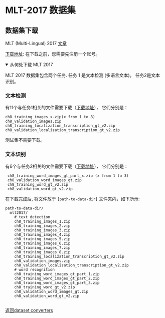 # MLT-2017 数据集

## 数据集下载

MLT (Multi-Lingual) 2017 [文章](https://ieeexplore.ieee.org/abstract/document/8270168)

[下载地址](https://rrc.cvc.uab.es/?ch=8&com=downloads): 在下载之前，您需要先注册一个账号。

<details open markdown>
  <summary>从何处下载 MLT 2017</summary>

MLT 2017 数据集包含两个任务. 任务 1 是文本检测 (多语言文本)。 任务2是文本识别。

### 文本检测

有11个与任务1相关的文件需要下载（[下载地址](https://rrc.cvc.uab.es/?ch=8&com=downloads)）， 它们分别是：

```
ch8_training_images_x.zip(x from 1 to 8)
ch8_validation_images.zip
ch8_training_localization_transcription_gt_v2.zip
ch8_validation_localization_transcription_gt_v2.zip
```

测试集不需要下载。

### 文本识别

有6个与任务2相关的文件需要下载（[下载地址](https://rrc.cvc.uab.es/?ch=8&com=downloads)）， 它们分别是：
```
 ch8_training_word_images_gt_part_x.zip (x from 1 to 3)
 ch8_validation_word_images_gt.zip
 ch8_training_word_gt_v2.zip
 ch8_validation_word_gt_v2.zip
 ```
</details>


在下载完成后, 将文件放于 `[path-to-data-dir]` 文件夹内，如下所示:
```
path-to-data-dir/
  mlt2017/
    # text detection
    ch8_training_images_1.zip
    ch8_training_images_2.zip
    ch8_training_images_3.zip
    ch8_training_images_4.zip
    ch8_training_images_5.zip
    ch8_training_images_6.zip
    ch8_training_images_7.zip
    ch8_training_images_8.zip
    ch8_training_localization_transcription_gt_v2.zip
    ch8_validation_images.zip
    ch8_validation_localization_transcription_gt_v2.zip
    # word recognition
    ch8_training_word_images_gt_part_1.zip
    ch8_training_word_images_gt_part_2.zip
    ch8_training_word_images_gt_part_3.zip
    ch8_training_word_gt_v2.zip
    ch8_validation_word_images_gt.zip
    ch8_validation_word_gt_v2.zip


```

[返回dataset converters](converters.md)
